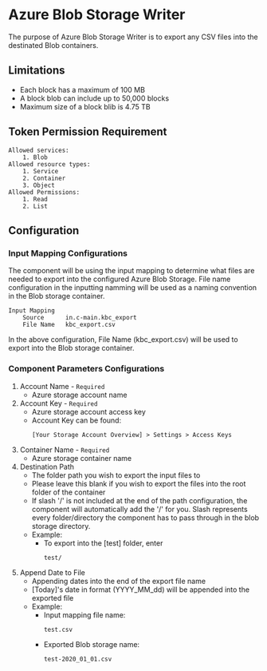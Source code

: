 # Azure Blob Storage Writer

The purpose of Azure Blob Storage Writer is to export any CSV files into the destinated Blob containers.

## Limitations

- Each block has a maximum of 100 MB
- A block blob can include up to 50,000 blocks
- Maximum size of a block blib is 4.75 TB

## Token Permission Requirement
    Allowed services: 
        1. Blob
    Allowed resource types:
        1. Service
        2. Container
        3. Object
    Allowed Permissions:
        1. Read
        2. List

## Configuration

### Input Mapping Configurations
The component will be using the input mapping to determine what files are needed to export into the configured Azure Blob Storage. File name configuration in the inputting namming will be used as a naming convention in the Blob storage container.

    Input Mapping
        Source      in.c-main.kbc_export
        File Name   kbc_export.csv

In the above configuration, File Name (kbc_export.csv) will be used to export into the Blob storage container.
    

### Component Parameters Configurations
1. Account Name - `Required`
    - Azure storage account name
2. Account Key - `Required`
    - Azure storage account access key
    - Account Key can be found:
      ```
      [Your Storage Account Overview] > Settings > Access Keys
      ```
3. Container Name - `Required`
    - Azure storage container name
4. Destination Path
    - The folder path you wish to export the input files to
    - Please leave this blank if you wish to export the files into the root folder of the container
    - If slash '/' is not included at the end of the path configuration, the component will automatically add the '/' for you. Slash represents every folder/directory the component has to pass through in the blob storage directory.
    - Example: 
        - To export into the [test] folder, enter
          ```
          test/
          ```
5. Append Date to File
    - Appending dates into the end of the export file name
    - [Today]'s date in format (YYYY_MM_dd) will be appended into the exported file
    - Example:
        - Input mapping file name:
          ```
          test.csv
          ```
        - Exported Blob storage name:
          ```
          test-2020_01_01.csv
          ```

